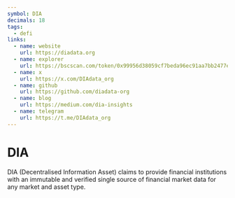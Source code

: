 ```yaml
---
symbol: DIA
decimals: 18
tags:
  - defi
links:
  - name: website
    url: https://diadata.org
  - name: explorer
    url: https://bscscan.com/token/0x99956d38059cf7beda96ec91aa7bb2477e0901dd
  - name: x
    url: https://x.com/DIAdata_org
  - name: github
    url: https://github.com/diadata-org
  - name: blog
    url: https://medium.com/dia-insights
  - name: telegram
    url: https://t.me/DIAdata_org
---
```


# DIA

DIA (Decentralised Information Asset) claims to provide financial institutions with an immutable and verified single source of financial market data for any market and asset type.
